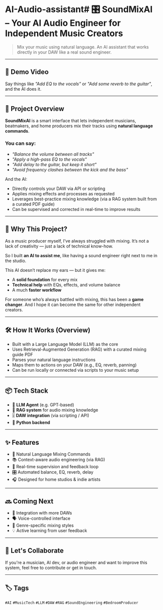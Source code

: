 # AI-Audio-assistant# 🎛️ SoundMixAI – Your AI Audio Engineer for Independent Music Creators

> Mix your music using natural language.
> An AI assistant that works directly in your DAW like a real sound engineer.

---

## 🎥 Demo Video

Say things like *"Add EQ to the vocals"* or *"Add some reverb to the guitar"*, and the AI does it.

---

## 🚀 Project Overview

**SoundMixAI** is a smart interface that lets independent musicians, beatmakers, and home producers mix their tracks using **natural language commands**.

### You can say:
- *"Balance the volume between all tracks"*
- *"Apply a high-pass EQ to the vocals"*
- *"Add delay to the guitar, but keep it short"*
- *"Avoid frequency clashes between the kick and the bass"*

And the AI:
- Directly controls your DAW via API or scripting
- Applies mixing effects and processes as requested
- Leverages best-practice mixing knowledge (via a RAG system built from a curated PDF guide)
- Can be supervised and corrected in real-time to improve results

---

## 🧠 Why This Project?

As a music producer myself, I’ve always struggled with mixing.
It’s not a lack of creativity — just a lack of technical know-how.

So I built **an AI to assist me**, like having a sound engineer right next to me in the studio.

This AI doesn’t replace my ears — but it gives me:
- A **solid foundation** for every mix
- **Technical help** with EQs, effects, and volume balance
- A much **faster workflow**

For someone who’s always battled with mixing, this has been a **game changer**.
And I hope it can become the same for other independent creators.

---

## 🛠️ How It Works (Overview)

- Built with a Large Language Model (LLM) as the core
- Uses Retrieval-Augmented Generation (RAG) with a curated mixing guide PDF
- Parses your natural language instructions
- Maps them to actions on your DAW (e.g., EQ, reverb, panning)
- Can be run locally or connected via scripts to your music setup

---

## 📦 Tech Stack

- 🧠 **LLM Agent** (e.g. GPT-based)
- 📄 **RAG system** for audio mixing knowledge
- 🎚️ **DAW integration** (via scripting / API)
- 🧱 **Python backend**

---

## ✨ Features

- 🎤 Natural Language Mixing Commands
- 📚 Context-aware audio engineering (via RAG)
- 🧠 Real-time supervision and feedback loop
- 🎛️ Automated balance, EQ, reverb, delay
- 🎧 Designed for home studios & indie artists

---

## 🔜 Coming Next

- 🔄 Integration with more DAWs
- 🗣️ Voice-controlled interface
- 🎵 Genre-specific mixing styles
- 💡 Active learning from user feedback

---

## 🙌 Let's Collaborate

If you're a musician, AI dev, or audio engineer and want to improve this system, feel free to contribute or get in touch.

---


## 🏷️ Tags

`#AI` `#MusicTech` `#LLM` `#DAW` `#RAG` `#SoundEngineering` `#BedroomProducer`
